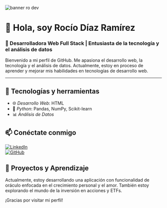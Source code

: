 
![banner ro dev](https://github.com/user-attachments/assets/9597f8e3-09d8-45ff-a9c5-513387eef32e)


# 👋 Hola, soy Rocío Díaz Ramírez

### 🌟 Desarrolladora Web Full Stack | Entusiasta de la tecnología y el análisis de datos

Bienvenido a mi perfil de GitHub. Me apasiona el desarrollo web, la tecnología y el análisis de datos. Actualmente, estoy en proceso de aprender y mejorar mis habilidades en tecnologías de desarrollo web.

---

## 🚀 Tecnologías y herramientas

- 🌐 *Desarrollo Web*: HTML
- 🐍 *Python*: Pandas, NumPy, Scikit-learn
- 📊 *Análisis de Datos*
  

## 📫 Conéctate conmigo

[![LinkedIn](https://img.shields.io/badge/LinkedIn-Profile-blue?logo=linkedin)](https://www.linkedin.com/)  
[![GitHub](https://img.shields.io/badge/GitHub-Profile-black?logo=github)](https://github.com/)


## 🌱 Proyectos y Aprendizaje

Actualmente, estoy desarrollando una aplicación con funcionalidad de oráculo enfocada en el crecimiento personal y el amor. También estoy explorando el mundo de la inversión en acciones y ETFs.

¡Gracias por visitar mi perfil! 
